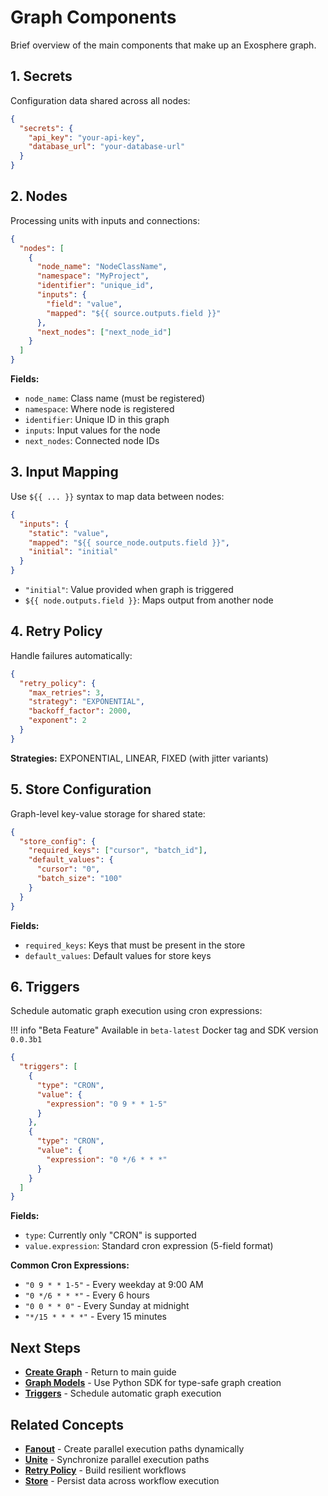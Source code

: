 # Graph Components

Brief overview of the main components that make up an Exosphere graph.

## 1. Secrets

Configuration data shared across all nodes:

```json
{
  "secrets": {
    "api_key": "your-api-key",
    "database_url": "your-database-url"
  }
}
```

## 2. Nodes

Processing units with inputs and connections:

```json
{
  "nodes": [
    {
      "node_name": "NodeClassName",
      "namespace": "MyProject",
      "identifier": "unique_id",
      "inputs": {
        "field": "value",
        "mapped": "${{ source.outputs.field }}"
      },
      "next_nodes": ["next_node_id"]
    }
  ]
}
```

**Fields:**
- `node_name`: Class name (must be registered)
- `namespace`: Where node is registered
- `identifier`: Unique ID in this graph
- `inputs`: Input values for the node
- `next_nodes`: Connected node IDs

## 3. Input Mapping

Use `${{ ... }}` syntax to map data between nodes:

```json
{
  "inputs": {
    "static": "value",
    "mapped": "${{ source_node.outputs.field }}",
    "initial": "initial"
  }
}
```

- `"initial"`: Value provided when graph is triggered
- `${{ node.outputs.field }}`: Maps output from another node

## 4. Retry Policy

Handle failures automatically:

```json
{
  "retry_policy": {
    "max_retries": 3,
    "strategy": "EXPONENTIAL",
    "backoff_factor": 2000,
    "exponent": 2
  }
}
```

**Strategies:** EXPONENTIAL, LINEAR, FIXED (with jitter variants)

## 5. Store Configuration

Graph-level key-value storage for shared state:

```json
{
  "store_config": {
    "required_keys": ["cursor", "batch_id"],
    "default_values": {
      "cursor": "0",
      "batch_size": "100"
    }
  }
}
```

**Fields:**
- `required_keys`: Keys that must be present in the store
- `default_values`: Default values for store keys

## 6. Triggers

Schedule automatic graph execution using cron expressions:

!!! info "Beta Feature"
    Available in `beta-latest` Docker tag and SDK version `0.0.3b1`

```json
{
  "triggers": [
    {
      "type": "CRON",
      "value": {
        "expression": "0 9 * * 1-5"
      }
    },
    {
      "type": "CRON",
      "value": {
        "expression": "0 */6 * * *"
      }
    }
  ]
}
```

**Fields:**
- `type`: Currently only "CRON" is supported
- `value.expression`: Standard cron expression (5-field format)

**Common Cron Expressions:**
- `"0 9 * * 1-5"` - Every weekday at 9:00 AM
- `"0 */6 * * *"` - Every 6 hours
- `"0 0 * * 0"` - Every Sunday at midnight
- `"*/15 * * * *"` - Every 15 minutes

## Next Steps

- **[Create Graph](./create-graph.md)** - Return to main guide
- **[Graph Models](./python-sdk-graph.md)** - Use Python SDK for type-safe graph creation
- **[Triggers](./triggers.md)** - Schedule automatic graph execution

## Related Concepts

- **[Fanout](./fanout.md)** - Create parallel execution paths dynamically
- **[Unite](./unite.md)** - Synchronize parallel execution paths
- **[Retry Policy](./retry-policy.md)** - Build resilient workflows
- **[Store](./store.md)** - Persist data across workflow execution
